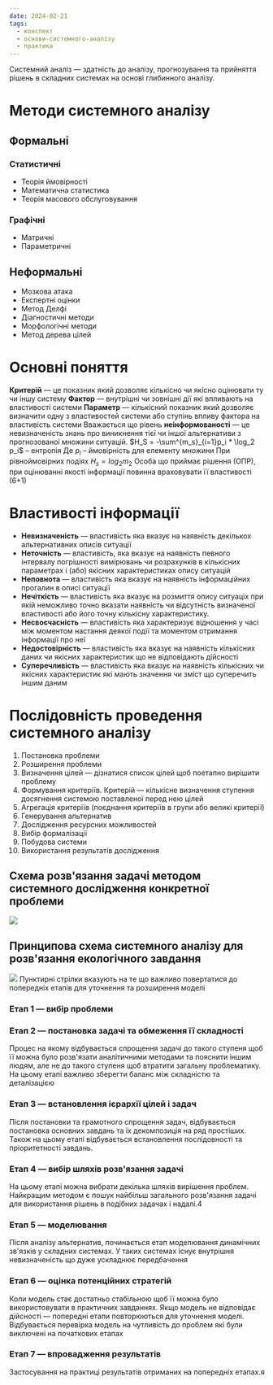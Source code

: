 ```yaml
---
date: 2024-02-21
tags:
  - конспект
  - основи-системного-аналізу
  - практика
---
```

Системний аналіз — здатність до аналізу, прогнозування та прийняття рішень в складних системах на основі глибинного аналізу. 
# Методи системного аналізу
## Формальні
### Статистичні
- Теорія ймовірності
- Математична статистика
- Теорія масового обслуговування
### Графічні
- Матричні
- Параметричні
## Неформальні
- Мозкова атака
- Експертні оцінки
- Метод Делфі
- Діагностичні методи
- Морфологічні методи
- Метод дерева цілей
# Основні поняття
**Критерій** — це показник який дозволяє кількісно чи якісно оцінювати ту чи іншу систему
**Фактор**  — внутрішні чи зовнішні дії які впливають на властивості системи
**Параметр** — кількісний показник який дозволяє визначити одну з властивостей системи або ступінь впливу фактора на властивість системи
Вважається що рівень **неінформованості** — це невизначеність знань про виникнення тієї чи іншої альтернативи з прогнозованої множини ситуацій. 
$H_S = -\sum^{m_s}_{i=1}p_i * \log_2 p_i$ – ентропія 
Де $p_i$ – ймовірність для елементу множини
При рівноймовірних подіях $H_s = log_2 m_2$
Особа що приймає рішення (ОПР), при оцінюванні якості інформації повинна враховувати її властивості (6+1)
# Властивості інформації
- **Невизначеність** — властивість яка вказує на наявність декількох альтернативних описів ситуації
- **Неточність** — властивість, яка вказує на наявність певного інтервалу погрішності вимірювань чи розрахунків в кількісних параметрах і (або) якісних характеристиках опису ситуацій
- **Неповнота** — властивість яка вказує на наявність інформаційних прогалин в описі ситуації
- **Нечіткість** — властивість яка вказує на розмиття опису ситуаціх при якій неможливо точно вказати наявність чи відсутність визначеної властивості або його точну кількісну характеристику.
- **Несвоєчасність** — властивість яка характеризує відношення у часі між моментом настання деякої події та моментом отримання інформації про неї
- **Недостовірність** — властивість яка вказує на наявність кількісних даних чи якісних характеристик що не відповідають дійсності
- **Суперечливість** — властивість яка вказує на наявність кількісних чи якісних характеристик які мають значення чи зміст що суперечить іншим даним
# Послідовність проведення системного аналізу
1.  Постановка проблеми
2. Розширення проблеми
3. Визначення цілей — дізнатися список цілей щоб поетапно вирішити проблему
4. Формування критеріїв. Критерій — кількісне визначення ступення досягнення системою поставленої перед нею цілей
5. Агрегація критеріїв (поєднання критеріїв в групи або великі критерії)
6. Генерування альтернатив
7. Дослідження ресурсних можливостей
8. Вибір формалізації
9. Побудова системи
10. Використання результатів дослідження
## Схема розв'язання задачі методом системного дослідження конкретної проблеми
![](https://i.imgur.com/Ad9rYlt.png)
## Принципова схема системного аналізу для розв'язання екологічного завдання
![](https://i.imgur.com/wNnII02.png)
Пунктирні стрілки вказують на те що важливо повертатися до попередніх етапів для уточнення та розширення моделі
### Етап 1 — вибір проблеми
### Етап 2 — постановка задачі та обмеження її складності
Процес на якому відбувається спрощення задачі до такого ступеня щоб її можна було розв'язати аналітичними методами та пояснити іншим людям, але не до такого ступеня щоб втратити загальну проблематику. На цьому етапі важливо зберегти баланс між складністю та деталізацією
### Етап 3 — встановлення ієрархії цілей і задач
Після постановки та грамотного спрощення задач, відбувається постановка основних завдань та їх декомпозиція на ряд простіших. Також на цьому етапі відбувається встановлення послідовності та пріоритетності завдань.
### Етап 4 — вибір шляхів розв'язання задачі
На цьому етапі можна вибрати декілька шляхів вирішення проблем. Найкращим методом є пошук найбільш загального розв'язання задачі для використання рішень в подібних задачах і надалі.4
### Етап 5 — моделювання
Після аналізу альтернатив, починається етап моделювання динамічних зв'язків у складних системах. У таких системах існує внутрішня невизначеність що дуже ускладнює передбачення
### Етап 6 — оцінка потенційних стратегій
Коли модель стає достатньо стабільною щоб її можна було використовувати в практичних завданнях. Якщо модель не відповідає дійсності — попередні етапи повторюються для уточнення моделі. Відбувається перевірка модель на чутливість до проблем які були виключені на початкових етапах
### Етап 7 — впровадження результатів
Застосування на практиці результатів отриманих на попередніх етапах.я